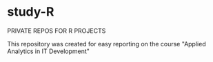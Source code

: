 # study-R
PRIVATE REPOS FOR R PROJECTS

This repository was created for easy reporting on the course "Applied Analytics in IT Development"
